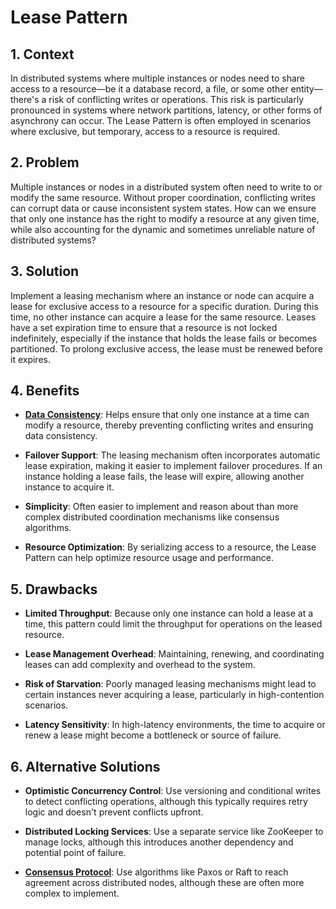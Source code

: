 # Lease Pattern


## 1. Context

In distributed systems where multiple instances or nodes need to share access to a resource—be it a database record, a file, or some other entity—there's a risk of conflicting writes or operations. This risk is particularly pronounced in systems where network partitions, latency, or other forms of asynchrony can occur. The Lease Pattern is often employed in scenarios where exclusive, but temporary, access to a resource is required.


## 2. Problem

Multiple instances or nodes in a distributed system often need to write to or modify the same resource. Without proper coordination, conflicting writes can corrupt data or cause inconsistent system states. How can we ensure that only one instance has the right to modify a resource at any given time, while also accounting for the dynamic and sometimes unreliable nature of distributed systems?


## 3. Solution

Implement a leasing mechanism where an instance or node can acquire a lease for exclusive access to a resource for a specific duration. During this time, no other instance can acquire a lease for the same resource. Leases have a set expiration time to ensure that a resource is not locked indefinitely, especially if the instance that holds the lease fails or becomes partitioned. To prolong exclusive access, the lease must be renewed before it expires.


## 4. Benefits

- **[Data Consistency](./Data%20Consistency.md)**: Helps ensure that only one instance at a time can modify a resource, thereby preventing conflicting writes and ensuring data consistency.

- **Failover Support**: The leasing mechanism often incorporates automatic lease expiration, making it easier to implement failover procedures. If an instance holding a lease fails, the lease will expire, allowing another instance to acquire it.

- **Simplicity**: Often easier to implement and reason about than more complex distributed coordination mechanisms like consensus algorithms.

- **Resource Optimization**: By serializing access to a resource, the Lease Pattern can help optimize resource usage and performance.


## 5. Drawbacks

- **Limited Throughput**: Because only one instance can hold a lease at a time, this pattern could limit the throughput for operations on the leased resource.

- **Lease Management Overhead**: Maintaining, renewing, and coordinating leases can add complexity and overhead to the system.

- **Risk of Starvation**: Poorly managed leasing mechanisms might lead to certain instances never acquiring a lease, particularly in high-contention scenarios.

- **Latency Sensitivity**: In high-latency environments, the time to acquire or renew a lease might become a bottleneck or source of failure.


## 6. Alternative Solutions

- **Optimistic Concurrency Control**: Use versioning and conditional writes to detect conflicting operations, although this typically requires retry logic and doesn't prevent conflicts upfront.

- **Distributed Locking Services**: Use a separate service like ZooKeeper to manage locks, although this introduces another dependency and potential point of failure.

- **[Consensus Protocol](./Consensus%20Protocol.md)**: Use algorithms like Paxos or Raft to reach agreement across distributed nodes, although these are often more complex to implement.
